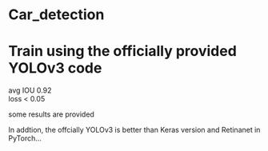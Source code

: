 # Car_detection  

# Train using the officially provided YOLOv3 code  

avg IOU 0.92  
loss < 0.05  

some results are provided  

In addtion, the offcially YOLOv3 is better than Keras version and Retinanet in PyTorch...  
